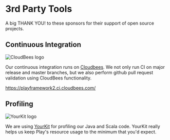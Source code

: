 <!--- Copyright (C) 2009-2015 Typesafe Inc. <http://www.typesafe.com> -->
# 3rd Party Tools

A big THANK YOU! to these sponsors for their support of open source projects.

## Continuous Integration

![CloudBees logo](images/cloudbees.png)

Our continuous integration runs on [Cloudbees](http://www.cloudbees.com/). We not only run CI on major release and master branches, but we also perform github pull request validation using CloudBees functionality.

<https://playframework2.ci.cloudbees.com/>

## Profiling

![YourKit logo](images/yourkit.png)

We are using [YourKit](https://www.yourkit.com/overview/index.jsp) for profiling our Java and Scala code. YourKit really helps us keep Play's resource usage to the minimum that you'd expect.
